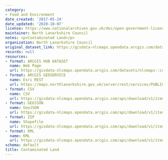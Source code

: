 ```yaml
---
category:
- Food and Environment
date_created: '2017-05-24'
date_updated: '2020-10-07'
license: https://www.nationalarchives.gov.uk/doc/open-government-licence/version/3/
maintainer: North Lanarkshire Council
notes: <p>Contaminated Land</p>
organization: North Lanarkshire Council
original_dataset_link: https://gisdata-nlcmaps.opendata.arcgis.com/datasets/nlcmaps::contaminated-land
records: null
resources:
- format: ARCGIS HUB DATASET
  name: Web Page
  url: https://gisdata-nlcmaps.opendata.arcgis.com/datasets/nlcmaps::contaminated-land
- format: ARCGIS GEOSERVICE
  name: Esri REST
  url: https://maps.northlanarkshire.gov.uk/server/rest/services/PUBLIC/OPEN_DATA_LAYERS/FeatureServer/18
- format: CSV
  name: CSV
  url: https://gisdata-nlcmaps.opendata.arcgis.com/api/download/v1/items/9621ea2074a14780bac331ab2ff2a6a1/csv?layers=18
- format: GEOJSON
  name: GeoJSON
  url: https://gisdata-nlcmaps.opendata.arcgis.com/api/download/v1/items/9621ea2074a14780bac331ab2ff2a6a1/geojson?layers=18
- format: ZIP
  name: Shapefile
  url: https://gisdata-nlcmaps.opendata.arcgis.com/api/download/v1/items/9621ea2074a14780bac331ab2ff2a6a1/shapefile?layers=18
- format: KML
  name: KML
  url: https://gisdata-nlcmaps.opendata.arcgis.com/api/download/v1/items/9621ea2074a14780bac331ab2ff2a6a1/kml?layers=18
schema: default
title: Contaminated Land
---
```

